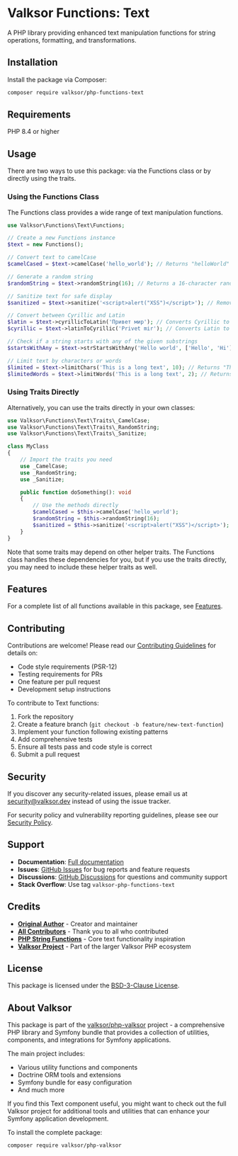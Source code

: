 # Valksor Functions: Text

A PHP library providing enhanced text manipulation functions for string operations, formatting, and transformations.

## Installation

Install the package via Composer:

```bash
composer require valksor/php-functions-text
```

## Requirements

PHP 8.4 or higher

## Usage

There are two ways to use this package: via the Functions class or by directly using the traits.

### Using the Functions Class

The Functions class provides a wide range of text manipulation functions.

```php
use Valksor\Functions\Text\Functions;

// Create a new Functions instance
$text = new Functions();

// Convert text to camelCase
$camelCased = $text->camelCase('hello_world'); // Returns "helloWorld"

// Generate a random string
$randomString = $text->randomString(16); // Returns a 16-character random string

// Sanitize text for safe display
$sanitized = $text->sanitize('<script>alert("XSS")</script>'); // Removes HTML tags

// Convert between Cyrillic and Latin
$latin = $text->cyrillicToLatin('Привет мир'); // Converts Cyrillic to Latin
$cyrillic = $text->latinToCyrillic('Privet mir'); // Converts Latin to Cyrillic

// Check if a string starts with any of the given substrings
$startsWithAny = $text->strStartsWithAny('Hello world', ['Hello', 'Hi']); // Returns true

// Limit text by characters or words
$limited = $text->limitChars('This is a long text', 10); // Returns "This is a..."
$limitedWords = $text->limitWords('This is a long text', 2); // Returns "This is..."
```

### Using Traits Directly

Alternatively, you can use the traits directly in your own classes:

```php
use Valksor\Functions\Text\Traits\_CamelCase;
use Valksor\Functions\Text\Traits\_RandomString;
use Valksor\Functions\Text\Traits\_Sanitize;

class MyClass
{
    // Import the traits you need
    use _CamelCase;
    use _RandomString;
    use _Sanitize;

    public function doSomething(): void
    {
        // Use the methods directly
        $camelCased = $this->camelCase('hello_world');
        $randomString = $this->randomString(16);
        $sanitized = $this->sanitize('<script>alert("XSS")</script>');
    }
}
```

Note that some traits may depend on other helper traits. The Functions class handles these dependencies for you, but if you use the traits directly, you may need to include these helper traits as well.

## Features

For a complete list of all functions available in this package, see [Features](docs/features.md).


## Contributing

Contributions are welcome! Please read our [Contributing Guidelines](CONTRIBUTING.md) for details on:

- Code style requirements (PSR-12)
- Testing requirements for PRs
- One feature per pull request
- Development setup instructions

To contribute to Text functions:

1. Fork the repository
2. Create a feature branch (`git checkout -b feature/new-text-function`)
3. Implement your function following existing patterns
4. Add comprehensive tests
5. Ensure all tests pass and code style is correct
6. Submit a pull request

## Security

If you discover any security-related issues, please email us at security@valksor.dev instead of using the issue tracker.

For security policy and vulnerability reporting guidelines, please see our [Security Policy](SECURITY.md).

## Support

- **Documentation**: [Full documentation](https://github.com/valksor/php-valksor)
- **Issues**: [GitHub Issues](https://github.com/valksor/php-valksor/issues) for bug reports and feature requests
- **Discussions**: [GitHub Discussions](https://github.com/valksor/php-valksor/discussions) for questions and community support
- **Stack Overflow**: Use tag `valksor-php-functions-text`

## Credits

- **[Original Author](https://github.com/valksor)** - Creator and maintainer
- **[All Contributors](https://github.com/valksor/php-valksor/graphs/contributors)** - Thank you to all who contributed
- **[PHP String Functions](https://www.php.net/manual/en/book.strings.php)** - Core text functionality inspiration
- **[Valksor Project](https://github.com/valksor)** - Part of the larger Valksor PHP ecosystem

## License

This package is licensed under the [BSD-3-Clause License](LICENSE).

## About Valksor

This package is part of the [valksor/php-valksor](https://github.com/valksor/php-valksor) project - a comprehensive PHP library and Symfony bundle that provides a collection of utilities, components, and integrations for Symfony applications.

The main project includes:
- Various utility functions and components
- Doctrine ORM tools and extensions
- Symfony bundle for easy configuration
- And much more

If you find this Text component useful, you might want to check out the full Valksor project for additional tools and utilities that can enhance your Symfony application development.

To install the complete package:

```bash
composer require valksor/php-valksor
```
